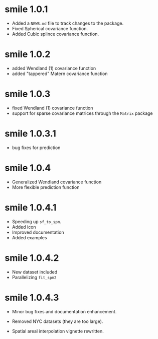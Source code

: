 # smile 1.0.1

* Added a `NEWS.md` file to track changes to the package.
* Fixed Spherical covariance function.
* Added Cubic splince covariance function.

# smile 1.0.2

* added Wendland (1) covariance function
* added "tappered" Matern covariance function

# smile 1.0.3

* fixed Wendland (1) covariance function
* support for sparse covariance matrices through the `Matrix` package

# smile 1.0.3.1

* bug fixes for prediction

# smile 1.0.4

* Generalized Wendland covariance function
* More flexible prediction function

# smile 1.0.4.1

* Speeding up `sf_to_spm`.
* Added icon
* Improved documentation
* Added examples

# smile 1.0.4.2

* New dataset included
* Parallelizing `fit_spm2`

# smile 1.0.4.3

* Minor bug fixes and documentation enhancement.

* Removed NYC datasets (they are too large).

* Spatial areal interpolation vignette rewritten.
